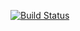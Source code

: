 [![Build Status](https://travis-ci.org/dominikus1993/TravelAssistantNode.svg?branch=master)](https://travis-ci.org/dominikus1993/TravelAssistantNode)